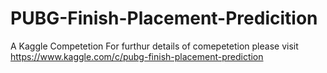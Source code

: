 # PUBG-Finish-Placement-Predicition
A Kaggle Competetion
For furthur details of comepetetion please visit https://www.kaggle.com/c/pubg-finish-placement-prediction
